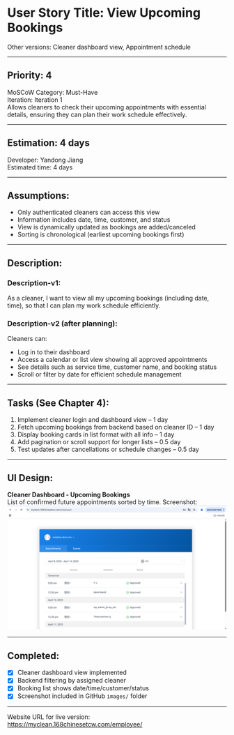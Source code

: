 # User Story Title: View Upcoming Bookings  
Other versions: Cleaner dashboard view, Appointment schedule  

---

## Priority: 4  
MoSCoW Category: Must-Have  
Iteration: Iteration 1  
Allows cleaners to check their upcoming appointments with essential details, ensuring they can plan their work schedule effectively.

---

## Estimation: 4 days  
Developer: Yandong Jiang  
Estimated time: 4 days  

---

## Assumptions:
- Only authenticated cleaners can access this view  
- Information includes date, time, customer, and status  
- View is dynamically updated as bookings are added/canceled  
- Sorting is chronological (earliest upcoming bookings first)  

---

## Description:

### Description-v1:  
As a cleaner, I want to view all my upcoming bookings (including date, time), so that I can plan my work schedule efficiently.

### Description-v2 (after planning):  
Cleaners can:  
- Log in to their dashboard  
- Access a calendar or list view showing all approved appointments  
- See details such as service time, customer name, and booking status  
- Scroll or filter by date for efficient schedule management  

---

## Tasks (See Chapter 4):
1. Implement cleaner login and dashboard view – 1 day  
2. Fetch upcoming bookings from backend based on cleaner ID – 1 day  
3. Display booking cards in list format with all info – 1 day  
4. Add pagination or scroll support for longer lists – 0.5 day  
5. Test updates after cancellations or schedule changes – 0.5 day  

---

## UI Design:

**Cleaner Dashboard - Upcoming Bookings**  
List of confirmed future appointments sorted by time.
Screenshot:  
![Upcoming Bookings](../images/upcoming_booking.png)

---

## Completed:

- [x] Cleaner dashboard view implemented  
- [x] Backend filtering by assigned cleaner  
- [x] Booking list shows date/time/customer/status  
- [x] Screenshot included in GitHub `images/` folder  

---

Website URL for live version:  
https://myclean.168chinesetcw.com/employee/

